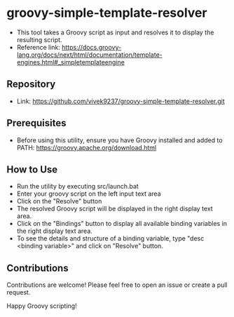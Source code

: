 # groovy-simple-template-resolver
* This tool takes a Groovy script as input and resolves it to display the resulting script.
* Reference link: https://docs.groovy-lang.org/docs/next/html/documentation/template-engines.html#_simpletemplateengine

## Repository
* Link: https://github.com/vivek9237/groovy-simple-template-resolver.git

## Prerequisites
* Before using this utility, ensure you have Groovy installed and added to PATH: https://groovy.apache.org/download.html

## How to Use
* Run the utility by executing src/launch.bat
* Enter your groovy script on the left input text area
* Click on the "Resolve" button
* The resolved Groovy script will be displayed in the right display text area.
* Click on the "Bindings" button to display all available binding variables in the right display text area.
* To see the details and structure of a binding variable, type "desc &lt;binding variable&gt;" and click on "Resolve" button.

## Contributions
Contributions are welcome! Please feel free to open an issue or create a pull request.

Happy Groovy scripting!
